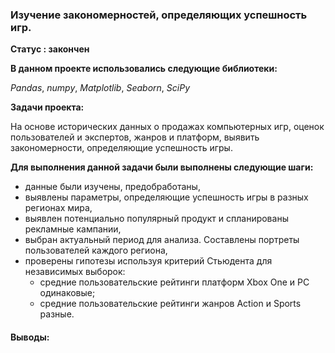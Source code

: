 ### Изучение закономерностей, определяющих успешность игр.
**Статус : закончен**

**В данном проекте использовались следующие библиотеки:**

*Pandas*,
*numpy*,
*Matplotlib*,
*Seaborn*,
*SciPy*

**Задачи проекта:**

На основе исторических данных о продажах компьютерных игр, оценок пользователей и экспертов, жанров и платформ, выявить закономерности, определяющие успешность игры.

**Для выполнения данной задачи были выполнены следующие шаги:**

- данные были изучены, предобработаны,
- выявлены параметры, определяющие успешность игры в разных регионах мира,
- выявлен потенциально популярный продукт и спланированы рекламные кампании,
- выбран актуальный период для анализа. Составлены портреты пользователей каждого региона,
- проверены гипотезы используя критерий Стьюдента для независимых выборок: 
	- средние пользовательские рейтинги платформ Xbox One и PC одинаковые;
	- средние пользовательские рейтинги жанров Action и Sports разные.

#### Выводы:




